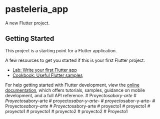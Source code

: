 # pasteleria_app

A new Flutter project.

## Getting Started

This project is a starting point for a Flutter application.

A few resources to get you started if this is your first Flutter project:

- [Lab: Write your first Flutter app](https://docs.flutter.dev/get-started/codelab)
- [Cookbook: Useful Flutter samples](https://docs.flutter.dev/cookbook)

For help getting started with Flutter development, view the
[online documentation](https://docs.flutter.dev/), which offers tutorials,
samples, guidance on mobile development, and a full API reference.
#   P r o y e c t o _ s a b o r y - a r t e  
 #   P r o y e c t o _ s a b o r y - a r t e  
 #   p r o y e c t o _ s a b o r - y - a r t e -  
 #   p r o y e c t o _ s a b o r - y - a r t e -  
 #   P r o y e c t o _ s a b o r y - a r t e  
 #   P r o y e c t o _ s a b o r y - a r t e  
 #   p r o y e c t o 1  
 #   p r o y e c t o 1  
 #   p r o y e c t o 1  
 #   p r o y e c t o 1  
 #   p r o y e c t o 2  
 #   p r o y e c t o 2  
 #   P r o y e c t o 1  
 
